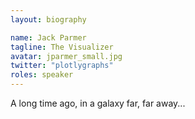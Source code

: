 ```yaml
---
layout: biography

name: Jack Parmer
tagline: The Visualizer
avatar: jparmer_small.jpg
twitter: "plotlygraphs"
roles: speaker
---
```

A long time ago, in a galaxy far, far away...
